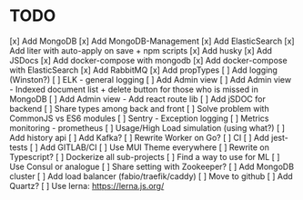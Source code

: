 # TODO

[x] Add MongoDB
[x] Add MongoDB-Management
[x] Add ElasticSearch
[x] Add liter with auto-apply on save + npm scripts
[x] Add husky
[x] Add JSDocs
[x] Add docker-compose with mongodb
[x] Add docker-compose with ElasticSearch
[x] Add RabbitMQ
[x] Add propTypes
[ ] Add logging (Winston?)
    [ ] ELK - general logging
[ ] Add Admin view
    [ ] Add Admin view - Indexed document list + delete button for those who is missed in MongoDB
    [ ] Add Admin view - Add react route lib
[ ] Add jSDOC for backend
[ ] Share types among back and front
    [ ] Solve problem with CommonJS vs ES6 modules
[ ] Sentry - Exception logging
[ ] Metrics monitoring - prometheus
[ ] Usage/High Load simulation (using what?)
[ ] Add history api
[ ] Add Kafka?
[ ] Rewrite Worker on Go?
[ ] CI
    [ ] Add jest-tests
    [ ] Add GITLAB/CI
[ ] Use MUI Theme everywhere
[ ] Rewrite on Typescript?
[ ] Dockerize all sub-projects
[ ] Find a way to use for ML
[ ] Use Consul or analogue
[ ] Share setting with Zookeeper?
[ ] Add MongoDB cluster
[ ] Add load balancer (fabio/traefik/caddy)
[ ] Move to github
[ ] Add Quartz?
[ ] Use lerna: https://lerna.js.org/
